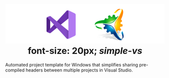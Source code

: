 <h1 align="center">
  <br>
  <a href="http://www.amitmerchant.com/electron-markdownify"><img src="https://github.com/Stehfyn/vs-pch-template/blob/main/shared/resources/draft3.png" alt="Markdownify" width="1000"></a>
  <br>
    font-size: 20px;
   <align="center"><em>simple-vs</em>
  <br>
</h1>
Automated project template for Windows that simplifies sharing pre-compiled headers between multiple projects in Visual Studio.
